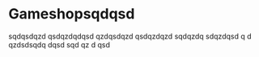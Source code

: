 # Gameshopsqdqsd
sqdqsdqzd
qsdqzdqdqsd
qzdqsdqzd
qsdqzdqzd
sqdqzdq
sdqzdqsd q
d qzdsdsqdq
dqsd sqd qz
d qsd
